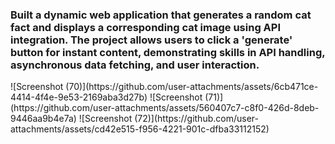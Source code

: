 <h3> Built a dynamic web application that generates a random cat fact and displays a corresponding cat image using API integration. The project allows users to click a 'generate' button for instant content, demonstrating skills in API handling, asynchronous data fetching, and user interaction. </h3>
![Screenshot (70)](https://github.com/user-attachments/assets/6cb471ce-4414-4f4e-9e53-2169aba3d27b)
![Screenshot (71)](https://github.com/user-attachments/assets/560407c7-c8f0-426d-8deb-9446aa9b4e7a)
![Screenshot (72)](https://github.com/user-attachments/assets/cd42e515-f956-4221-901c-dfba33112152)
